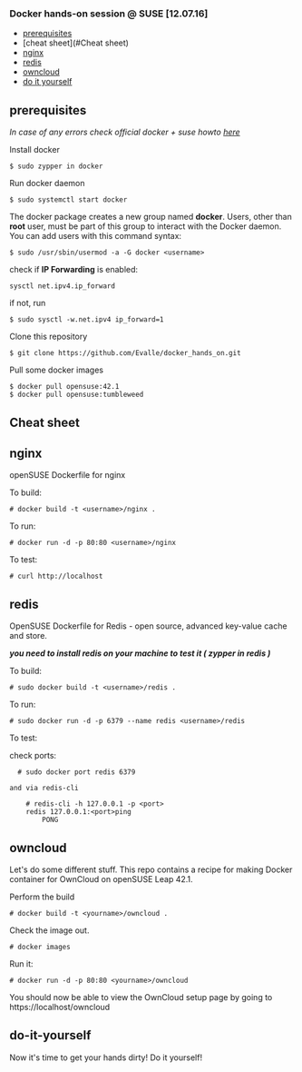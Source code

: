 ### Docker hands-on session @ SUSE [12.07.16]

- [prerequisites](#prerequisites)
- [cheat sheet](#Cheat sheet)
- [nginx](#nginx)
- [redis](#redis)
- [owncloud](#owncloud)
- [do it yourself](#do-it-yourself)

## prerequisites

_In case of any errors check official docker + suse howto [here](https://docs.docker.com/engine/installation/linux/SUSE/)_

Install docker
```
$ sudo zypper in docker
```

Run docker daemon
```
$ sudo systemctl start docker
```
The docker package creates a new group named **docker**. Users, other than **root** user, must be part of this group to interact with the Docker daemon. You can add users with this command syntax:
```
$ sudo /usr/sbin/usermod -a -G docker <username>
```

check if **IP Forwarding** is enabled:

```
sysctl net.ipv4.ip_forward 
```

if not, run
```
$ sudo sysctl -w.net.ipv4 ip_forward=1
```

Clone this repository

```
$ git clone https://github.com/Evalle/docker_hands_on.git
```

Pull some docker images

```
$ docker pull opensuse:42.1 
$ docker pull opensuse:tumbleweed
```

## Cheat sheet


## nginx

openSUSE Dockerfile for nginx

To build:

    # docker build -t <username>/nginx .

To run:

    # docker run -d -p 80:80 <username>/nginx

To test:

    # curl http://localhost

## redis

OpenSUSE Dockerfile for Redis - open source, advanced key-value cache and store.  

***you need to install redis on your machine to test it ( zypper in redis )***

To build:

    # sudo docker build -t <username>/redis .

To run:

    # sudo docker run -d -p 6379 --name redis <username>/redis

To test:

  check ports:

      # sudo docker port redis 6379
    
    and via redis-cli
      
        # redis-cli -h 127.0.0.1 -p <port>
        redis 127.0.0.1:<port>ping
            PONG

## owncloud

Let's do some different stuff. This repo contains a recipe for making Docker container for OwnCloud on openSUSE Leap 42.1.

Perform the build

    # docker build -t <yourname>/owncloud .

Check the image out.

    # docker images

Run it:

    # docker run -d -p 80:80 <yourname>/owncloud

You should now be able to view the OwnCloud setup page by going to https://localhost/owncloud

## do-it-yourself
Now it's time to get your hands dirty! Do it yourself! 
